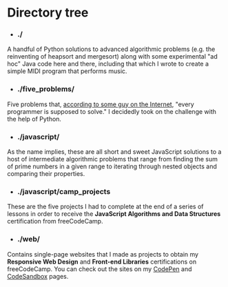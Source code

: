# Directory tree


- ### ./

A handful of Python solutions to advanced algorithmic problems (e.g. the reinventing of heapsort and mergesort) along with some experimental "ad hoc" Java code here and there, including that which I wrote to create a simple MIDI program that performs music.

- ### ./five_problems/

Five problems that, [according to some guy on the Internet](https://www.shiftedup.com/2015/05/07/five-programming-problems-every-software-engineer-should-be-able-to-solve-in-less-than-1-hour), "every programmer is supposed to solve." I decidedly took on the challenge with the help of Python.

- ### ./javascript/

As the name implies, these are all short and sweet JavaScript solutions to a host of intermediate algorithmic problems that range from finding the sum of prime numbers in a given range to iterating through nested objects and comparing their properties.       

- ### ./javascript/camp_projects

These are the five projects I had to complete at the end of a series of lessons in order to receive the __JavaScript Algorithms and Data Structures__ certification from freeCodeCamp.

- ### ./web/

Contains single-page websites that I made as projects to obtain my __Responsive Web Design__ and __Front-end Libraries__ certifications on freeCodeCamp. You can check out the sites on my [CodePen](https://codepen.io/vonalogue/#) and [CodeSandbox](https://codesandbox.io/u/vonalogue) pages.





